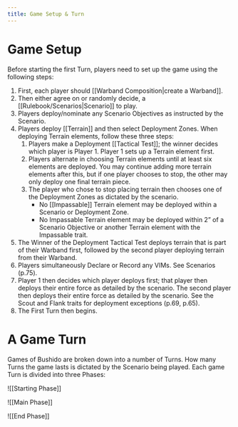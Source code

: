 ```yaml
---
title: Game Setup & Turn
---
```

# Game Setup
Before starting the first Turn, players need to set up the game using the following
steps:
1. First, each player should [[Warband Composition|create a Warband]].
2. Then either agree on or randomly decide, a [[Rulebook/Scenarios|Scenario]] to play.
3. Players deploy/nominate any Scenario Objectives as instructed by the Scenario.
4. Players deploy [[Terrain]] and then select Deployment Zones. When deploying Terrain elements, follow these three steps:
	1. Players make a Deployment [[Tactical Test]]; the winner decides which player is Player 1.
	   Player 1 sets up a Terrain element first.
	2. Players alternate in choosing Terrain elements until at least six elements are deployed. You may continue adding more terrain elements after this, but if one player chooses to stop, the other may only deploy one final terrain piece.
	3. The player who chose to stop placing terrain then chooses one of the Deployment Zones as dictated by the scenario.
		- No [[Impassable]] Terrain element may be deployed within a Scenario or Deployment Zone.
		- No Impassable Terrain element may be deployed within 2” of a Scenario Objective or another Terrain element with the Impassable trait.
5. The Winner of the Deployment Tactical Test deploys terrain that is part of their Warband first, followed by the second player deploying terrain from their Warband.
6. Players simultaneously Declare or Record any VIMs. See Scenarios (p.75).
7. Player 1 then decides which player deploys first; that player then deploys their entire force as detailed by the scenario. The second player then deploys their entire force as detailed by the scenario. See the Scout and Flank traits for deployment exceptions (p.69, p.65).
8. The First Turn then begins.

# A Game Turn
Games of Bushido are broken down into a number of Turns.
How many Turns the game lasts is dictated by the Scenario being played.
Each game Turn is divided into three Phases:

![[Starting Phase]]

![[Main Phase]]

![[End Phase]]

